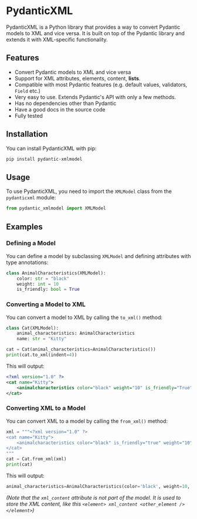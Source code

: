 # PydanticXML

PydanticXML is a Python library that provides a way to convert Pydantic models to XML and vice versa. It is built on top of the Pydantic library and extends it with XML-specific functionality.

## Features

- Convert Pydantic models to XML and vice versa
- Support for XML attributes, elements, content, **lists**.
- Compatible with most Pydantic features (e.g. default values, validators, `Field` etc.)
- Very easy to use. Extends Pydantic's API with only a few methods.
- Has no dependencies other than Pydantic
- Have a good docs in the source code
- Fully tested

## Installation

You can install PydanticXML with pip:

```bash
pip install pydantic-xmlmodel
```

## Usage

To use PydanticXML, you need to import the `XMLModel` class from the `pydanticxml` module:

```python
from pydantic_xmlmodel import XMLModel
```

## Examples

### Defining a Model

You can define a model by subclassing `XMLModel` and defining attributes with type annotations:

```python
class AnimalCharacteristics(XMLModel):
    color: str = "black"
    weight: int = 10
    is_friendly: bool = True
```

### Converting a Model to XML

You can convert a model to XML by calling the `to_xml()` method:

```python
class Cat(XMLModel):
    animal_characteristics: AnimalCharacteristics
    name: str = "Kitty"

cat = Cat(animal_characteristics=AnimalCharacteristics())
print(cat.to_xml(indent=4))
```

This will output:

```xml
<?xml version="1.0" ?>
<cat name="Kitty">
    <animalcharacteristics color="black" weight="10" is_friendly="True"/>
</cat>
```

### Converting XML to a Model

You can convert XML to a model by calling the `from_xml()` method:

```python
xml = """<?xml version="1.0" ?>
<cat name="Kitty">
    <animalcharacteristics color="black" is_friendly="true" weight="10"/>
</cat>
"""
cat = Cat.from_xml(xml)
print(cat)
```

This will output:

```python
animal_characteristics=AnimalCharacteristics(color='black', weight=10, is_friendly=True, xml_content=None) name='Kitty' xml_content='\n    '
```

*(Note that the `xml_content` attribute is not part of the model. It is used to store the XML content, like this `<element> xml_content <other_element /></element>`)*
